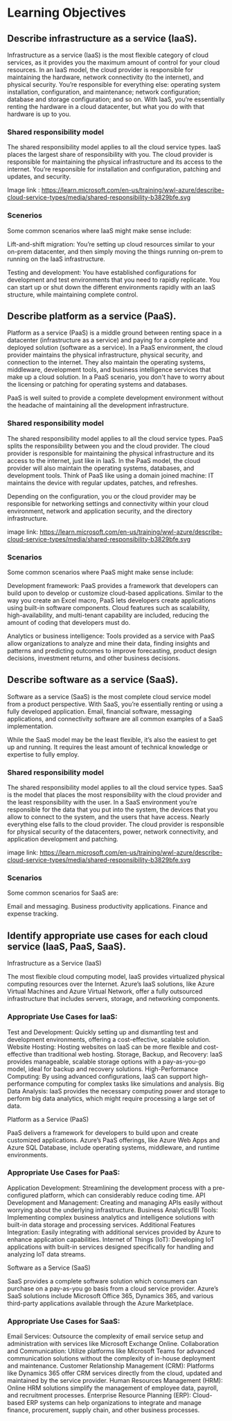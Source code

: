 # Learning Objectives

## Describe infrastructure as a service (IaaS).

Infrastructure as a service (IaaS) is the most flexible category of cloud services, as it provides you the maximum amount of control for your cloud resources. In an IaaS model, the cloud provider is responsible for maintaining the hardware, network connectivity (to the internet), and physical security. You’re responsible for everything else: operating system installation, configuration, and maintenance; network configuration; database and storage configuration; and so on. With IaaS, you’re essentially renting the hardware in a cloud datacenter, but what you do with that hardware is up to you.

### Shared responsibility model

The shared responsibility model applies to all the cloud service types. IaaS places the largest share of responsibility with you. The cloud provider is responsible for maintaining the physical infrastructure and its access to the internet. You’re responsible for installation and configuration, patching and updates, and security.

Image link : https://learn.microsoft.com/en-us/training/wwl-azure/describe-cloud-service-types/media/shared-responsibility-b3829bfe.svg

### Scenerios

Some common scenarios where IaaS might make sense include:

Lift-and-shift migration: You’re setting up cloud resources similar to your on-prem datacenter, and then simply moving the things running on-prem to running on the IaaS infrastructure.

Testing and development: You have established configurations for development and test environments that you need to rapidly replicate. You can start up or shut down the different environments rapidly with an IaaS structure, while maintaining complete control.


## Describe platform as a service (PaaS).

Platform as a service (PaaS) is a middle ground between renting space in a datacenter (infrastructure as a service) and paying for a complete and deployed solution (software as a service). In a PaaS environment, the cloud provider maintains the physical infrastructure, physical security, and connection to the internet. They also maintain the operating systems, middleware, development tools, and business intelligence services that make up a cloud solution. In a PaaS scenario, you don't have to worry about the licensing or patching for operating systems and databases.

PaaS is well suited to provide a complete development environment without the headache of maintaining all the development infrastructure.


### Shared responsibility model

The shared responsibility model applies to all the cloud service types. PaaS splits the responsibility between you and the cloud provider. The cloud provider is responsible for maintaining the physical infrastructure and its access to the internet, just like in IaaS. In the PaaS model, the cloud provider will also maintain the operating systems, databases, and development tools. Think of PaaS like using a domain joined machine: IT maintains the device with regular updates, patches, and refreshes.

Depending on the configuration, you or the cloud provider may be responsible for networking settings and connectivity within your cloud environment, network and application security, and the directory infrastructure.

image link: https://learn.microsoft.com/en-us/training/wwl-azure/describe-cloud-service-types/media/shared-responsibility-b3829bfe.svg


### Scenarios

Some common scenarios where PaaS might make sense include:

Development framework: PaaS provides a framework that developers can build upon to develop or customize cloud-based applications. Similar to the way you create an Excel macro, PaaS lets developers create applications using built-in software components. Cloud features such as scalability, high-availability, and multi-tenant capability are included, reducing the amount of coding that developers must do.

Analytics or business intelligence: Tools provided as a service with PaaS allow organizations to analyze and mine their data, finding insights and patterns and predicting outcomes to improve forecasting, product design decisions, investment returns, and other business decisions.


## Describe software as a service (SaaS).

Software as a service (SaaS) is the most complete cloud service model from a product perspective. With SaaS, you’re essentially renting or using a fully developed application. Email, financial software, messaging applications, and connectivity software are all common examples of a SaaS implementation.

While the SaaS model may be the least flexible, it’s also the easiest to get up and running. It requires the least amount of technical knowledge or expertise to fully employ.


### Shared responsibility model


The shared responsibility model applies to all the cloud service types. SaaS is the model that places the most responsibility with the cloud provider and the least responsibility with the user. In a SaaS environment you’re responsible for the data that you put into the system, the devices that you allow to connect to the system, and the users that have access. Nearly everything else falls to the cloud provider. The cloud provider is responsible for physical security of the datacenters, power, network connectivity, and application development and patching.

image link: https://learn.microsoft.com/en-us/training/wwl-azure/describe-cloud-service-types/media/shared-responsibility-b3829bfe.svg


### Scenarios

Some common scenarios for SaaS are:

Email and messaging.
Business productivity applications.
Finance and expense tracking.


## Identify appropriate use cases for each cloud service (IaaS, PaaS, SaaS).

Infrastructure as a Service (IaaS)


The most flexible cloud computing model, IaaS provides virtualized physical computing resources over the Internet. Azure’s IaaS solutions, like Azure Virtual Machines and Azure Virtual Network, offer a fully outsourced infrastructure that includes servers, storage, and networking components.

### Appropriate Use Cases for IaaS:

Test and Development: Quickly setting up and dismantling test and development environments, offering a cost-effective, scalable solution.
Website Hosting: Hosting websites on IaaS can be more flexible and cost-effective than traditional web hosting.
Storage, Backup, and Recovery: IaaS provides manageable, scalable storage options with a pay-as-you-go model, ideal for backup and recovery solutions.
High-Performance Computing: By using advanced configurations, IaaS can support high-performance computing for complex tasks like simulations and analysis.
Big Data Analysis: IaaS provides the necessary computing power and storage to perform big data analytics, which might require processing a large set of data.


Platform as a Service (PaaS)

PaaS delivers a framework for developers to build upon and create customized applications. Azure’s PaaS offerings, like Azure Web Apps and Azure SQL Database, include operating systems, middleware, and runtime environments.

### Appropriate Use Cases for PaaS:

Application Development: Streamlining the development process with a pre-configured platform, which can considerably reduce coding time.
API Development and Management: Creating and managing APIs easily without worrying about the underlying infrastructure.
Business Analytics/BI Tools: Implementing complex business analytics and intelligence solutions with built-in data storage and processing services.
Additional Features Integration: Easily integrating with additional services provided by Azure to enhance application capabilities.
Internet of Things (IoT): Developing IoT applications with built-in services designed specifically for handling and analyzing IoT data streams.


Software as a Service (SaaS)


SaaS provides a complete software solution which consumers can purchase on a pay-as-you go basis from a cloud service provider. Azure’s SaaS solutions include Microsoft Office 365, Dynamics 365, and various third-party applications available through the Azure Marketplace.

### Appropriate Use Cases for SaaS:

Email Services: Outsource the complexity of email service setup and administration with services like Microsoft Exchange Online.
Collaboration and Communication: Utilize platforms like Microsoft Teams for advanced communication solutions without the complexity of in-house deployment and maintenance.
Customer Relationship Management (CRM): Platforms like Dynamics 365 offer CRM services directly from the cloud, updated and maintained by the service provider.
Human Resources Management (HRM): Online HRM solutions simplify the management of employee data, payroll, and recruitment processes.
Enterprise Resource Planning (ERP): Cloud-based ERP systems can help organizations to integrate and manage finance, procurement, supply chain, and other business processes.